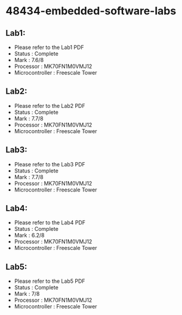 # 48434-embedded-software-labs

## Lab1:

  * Please refer to the Lab1 PDF
  * Status          : Complete
  * Mark            : 7.6/8
  * Processor       : MK70FN1M0VMJ12
  * Microcontroller : Freescale Tower
  
## Lab2:

  * Please refer to the Lab2 PDF
  * Status          : Complete
  * Mark            : 7.7/8
  * Processor       : MK70FN1M0VMJ12
  * Microcontroller : Freescale Tower

## Lab3:

  * Please refer to the Lab3 PDF
  * Status          : Complete
  * Mark            : 7.7/8
  * Processor       : MK70FN1M0VMJ12
  * Microcontroller : Freescale Tower


## Lab4:

  * Please refer to the Lab4 PDF
  * Status          : Complete
  * Mark            : 6.2/8
  * Processor       : MK70FN1M0VMJ12
  * Microcontroller : Freescale Tower


## Lab5:

  * Please refer to the Lab5 PDF
  * Status          : Complete
  * Mark            : 7/8
  * Processor       : MK70FN1M0VMJ12
  * Microcontroller : Freescale Tower
